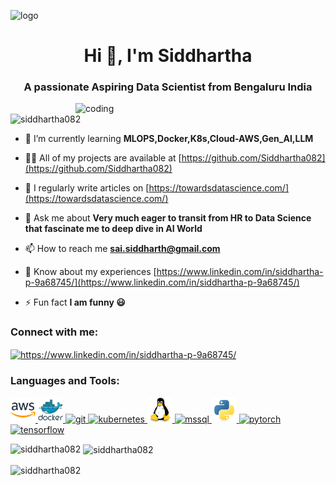 ![logo](https://github.com/Siddhartha082/Siddhartha082/assets/110781138/b1a37f9b-63b8-4965-bf1b-f00d89465e7b)

<h1 align="center">Hi 👋, I'm Siddhartha</h1>
<h3 align="center">A passionate Aspiring Data Scientist from Bengaluru India</h3>

<img align="right" alt="coding" width="400" src="https://user-images.githubusercontent.com/55389276/140866485-8fb1c876-9a8f-4d6a-98dc-08c4981eaf70.gif">

<p align="left"> <img src="https://komarev.com/ghpvc/?username=siddhartha082&label=Profile%20views&color=0e75b6&style=flat" alt="siddhartha082" /> </p>

- 🌱 I’m currently learning **MLOPS,Docker,K8s,Cloud-AWS,Gen_AI,LLM**

- 👨‍💻 All of my projects are available at [https://github.com/Siddhartha082](https://github.com/Siddhartha082)

- 📝 I regularly write articles on [https://towardsdatascience.com/](https://towardsdatascience.com/)

- 💬 Ask me about **Very much eager to transit from HR to Data Science that fascinate me to deep dive in AI World**

- 📫 How to reach me **sai.siddharth@gmail.com**

- 📄 Know about my experiences [https://www.linkedin.com/in/siddhartha-p-9a68745/](https://www.linkedin.com/in/siddhartha-p-9a68745/)

- ⚡ Fun fact **I am funny 😃**

<h3 align="left">Connect with me:</h3>
<p align="left">
<a href="https://linkedin.com/in/https://www.linkedin.com/in/siddhartha-p-9a68745/" target="blank"><img align="center" src="https://raw.githubusercontent.com/rahuldkjain/github-profile-readme-generator/master/src/images/icons/Social/linked-in-alt.svg" alt="https://www.linkedin.com/in/siddhartha-p-9a68745/" height="30" width="40" /></a>
</p>

<h3 align="left">Languages and Tools:</h3>
<p align="left"> <a href="https://aws.amazon.com" target="_blank" rel="noreferrer"> <img src="https://raw.githubusercontent.com/devicons/devicon/master/icons/amazonwebservices/amazonwebservices-original-wordmark.svg" alt="aws" width="40" height="40"/> </a> <a href="https://www.docker.com/" target="_blank" rel="noreferrer"> <img src="https://raw.githubusercontent.com/devicons/devicon/master/icons/docker/docker-original-wordmark.svg" alt="docker" width="40" height="40"/> </a> <a href="https://git-scm.com/" target="_blank" rel="noreferrer"> <img src="https://www.vectorlogo.zone/logos/git-scm/git-scm-icon.svg" alt="git" width="40" height="40"/> </a> <a href="https://kubernetes.io" target="_blank" rel="noreferrer"> <img src="https://www.vectorlogo.zone/logos/kubernetes/kubernetes-icon.svg" alt="kubernetes" width="40" height="40"/> </a> <a href="https://www.linux.org/" target="_blank" rel="noreferrer"> <img src="https://raw.githubusercontent.com/devicons/devicon/master/icons/linux/linux-original.svg" alt="linux" width="40" height="40"/> </a> <a href="https://www.microsoft.com/en-us/sql-server" target="_blank" rel="noreferrer"> <img src="https://www.svgrepo.com/show/303229/microsoft-sql-server-logo.svg" alt="mssql" width="40" height="40"/> </a> <a href="https://www.python.org" target="_blank" rel="noreferrer"> <img src="https://raw.githubusercontent.com/devicons/devicon/master/icons/python/python-original.svg" alt="python" width="40" height="40"/> </a> <a href="https://pytorch.org/" target="_blank" rel="noreferrer"> <img src="https://www.vectorlogo.zone/logos/pytorch/pytorch-icon.svg" alt="pytorch" width="40" height="40"/> </a> <a href="https://www.tensorflow.org" target="_blank" rel="noreferrer"> <img src="https://www.vectorlogo.zone/logos/tensorflow/tensorflow-icon.svg" alt="tensorflow" width="40" height="40"/> </a> </p>

<p><img align="left" src="https://github-readme-stats.vercel.app/api/top-langs?username=siddhartha082&show_icons=true&locale=en&layout=compact" alt="siddhartha082" /></p>

<p>&nbsp;<img align="center" src="https://github-readme-stats.vercel.app/api?username=siddhartha082&show_icons=true&locale=en" alt="siddhartha082" /></p>

<p><img align="center" src="https://github-readme-streak-stats.herokuapp.com/?user=siddhartha082&" alt="siddhartha082" /></p>
